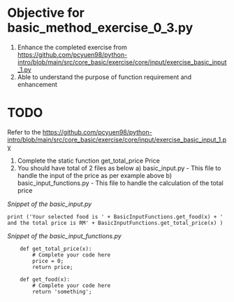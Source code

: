# Objective for basic_method_exercise_0_3.py
1. Enhance the completed exercise from https://github.com/pcyuen98/python-intro/blob/main/src/core_basic/exercise/core/input/exercise_basic_input_1.py
2. Able to understand the purpose of function requirement and enhancement

# TODO
Refer to the https://github.com/pcyuen98/python-intro/blob/main/src/core_basic/exercise/core/input/exercise_basic_input_1.py
1. Complete the static function get_total_price Price 
2. You should have total of 2 files as below
a) basic_input.py - This file to handle the input of the price as per example above
b) basic_input_functions.py - This file to handle the calculation of the total price 

<i>Snippet of the basic_input.py</i>
````
print ('Your selected food is ' + BasicInputFunctions.get_food(x) + ' and the total price is RM' + BasicInputFunctions.get_total_price(x) )  
````

<i>Snippet of the basic_input_functions.py</i>
````
    def get_total_price(x):
        # Complete your code here    
        price = 0;
        return price;
    
    def get_food(x):
        # Complete your code here    
        return 'something';
````
    


